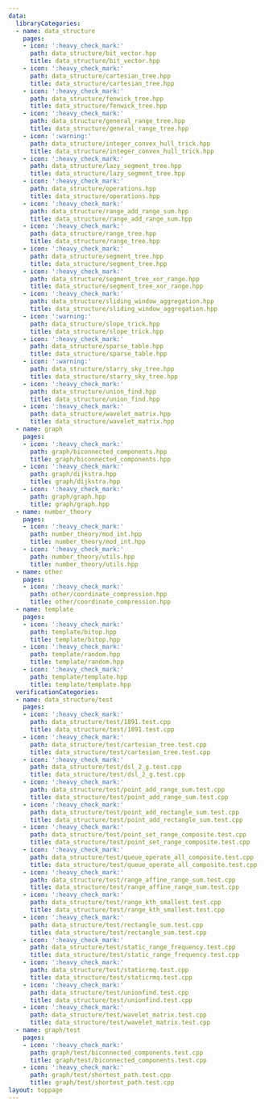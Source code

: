```yaml
---
data:
  libraryCategories:
  - name: data_structure
    pages:
    - icon: ':heavy_check_mark:'
      path: data_structure/bit_vector.hpp
      title: data_structure/bit_vector.hpp
    - icon: ':heavy_check_mark:'
      path: data_structure/cartesian_tree.hpp
      title: data_structure/cartesian_tree.hpp
    - icon: ':heavy_check_mark:'
      path: data_structure/fenwick_tree.hpp
      title: data_structure/fenwick_tree.hpp
    - icon: ':heavy_check_mark:'
      path: data_structure/general_range_tree.hpp
      title: data_structure/general_range_tree.hpp
    - icon: ':warning:'
      path: data_structure/integer_convex_hull_trick.hpp
      title: data_structure/integer_convex_hull_trick.hpp
    - icon: ':heavy_check_mark:'
      path: data_structure/lazy_segment_tree.hpp
      title: data_structure/lazy_segment_tree.hpp
    - icon: ':heavy_check_mark:'
      path: data_structure/operations.hpp
      title: data_structure/operations.hpp
    - icon: ':heavy_check_mark:'
      path: data_structure/range_add_range_sum.hpp
      title: data_structure/range_add_range_sum.hpp
    - icon: ':heavy_check_mark:'
      path: data_structure/range_tree.hpp
      title: data_structure/range_tree.hpp
    - icon: ':heavy_check_mark:'
      path: data_structure/segment_tree.hpp
      title: data_structure/segment_tree.hpp
    - icon: ':heavy_check_mark:'
      path: data_structure/segment_tree_xor_range.hpp
      title: data_structure/segment_tree_xor_range.hpp
    - icon: ':heavy_check_mark:'
      path: data_structure/sliding_window_aggregation.hpp
      title: data_structure/sliding_window_aggregation.hpp
    - icon: ':warning:'
      path: data_structure/slope_trick.hpp
      title: data_structure/slope_trick.hpp
    - icon: ':heavy_check_mark:'
      path: data_structure/sparse_table.hpp
      title: data_structure/sparse_table.hpp
    - icon: ':warning:'
      path: data_structure/starry_sky_tree.hpp
      title: data_structure/starry_sky_tree.hpp
    - icon: ':heavy_check_mark:'
      path: data_structure/union_find.hpp
      title: data_structure/union_find.hpp
    - icon: ':heavy_check_mark:'
      path: data_structure/wavelet_matrix.hpp
      title: data_structure/wavelet_matrix.hpp
  - name: graph
    pages:
    - icon: ':heavy_check_mark:'
      path: graph/biconnected_components.hpp
      title: graph/biconnected_components.hpp
    - icon: ':heavy_check_mark:'
      path: graph/dijkstra.hpp
      title: graph/dijkstra.hpp
    - icon: ':heavy_check_mark:'
      path: graph/graph.hpp
      title: graph/graph.hpp
  - name: number_theory
    pages:
    - icon: ':heavy_check_mark:'
      path: number_theory/mod_int.hpp
      title: number_theory/mod_int.hpp
    - icon: ':heavy_check_mark:'
      path: number_theory/utils.hpp
      title: number_theory/utils.hpp
  - name: other
    pages:
    - icon: ':heavy_check_mark:'
      path: other/coordinate_compression.hpp
      title: other/coordinate_compression.hpp
  - name: template
    pages:
    - icon: ':heavy_check_mark:'
      path: template/bitop.hpp
      title: template/bitop.hpp
    - icon: ':heavy_check_mark:'
      path: template/random.hpp
      title: template/random.hpp
    - icon: ':heavy_check_mark:'
      path: template/template.hpp
      title: template/template.hpp
  verificationCategories:
  - name: data_structure/test
    pages:
    - icon: ':heavy_check_mark:'
      path: data_structure/test/1891.test.cpp
      title: data_structure/test/1891.test.cpp
    - icon: ':heavy_check_mark:'
      path: data_structure/test/cartesian_tree.test.cpp
      title: data_structure/test/cartesian_tree.test.cpp
    - icon: ':heavy_check_mark:'
      path: data_structure/test/dsl_2_g.test.cpp
      title: data_structure/test/dsl_2_g.test.cpp
    - icon: ':heavy_check_mark:'
      path: data_structure/test/point_add_range_sum.test.cpp
      title: data_structure/test/point_add_range_sum.test.cpp
    - icon: ':heavy_check_mark:'
      path: data_structure/test/point_add_rectangle_sum.test.cpp
      title: data_structure/test/point_add_rectangle_sum.test.cpp
    - icon: ':heavy_check_mark:'
      path: data_structure/test/point_set_range_composite.test.cpp
      title: data_structure/test/point_set_range_composite.test.cpp
    - icon: ':heavy_check_mark:'
      path: data_structure/test/queue_operate_all_composite.test.cpp
      title: data_structure/test/queue_operate_all_composite.test.cpp
    - icon: ':heavy_check_mark:'
      path: data_structure/test/range_affine_range_sum.test.cpp
      title: data_structure/test/range_affine_range_sum.test.cpp
    - icon: ':heavy_check_mark:'
      path: data_structure/test/range_kth_smallest.test.cpp
      title: data_structure/test/range_kth_smallest.test.cpp
    - icon: ':heavy_check_mark:'
      path: data_structure/test/rectangle_sum.test.cpp
      title: data_structure/test/rectangle_sum.test.cpp
    - icon: ':heavy_check_mark:'
      path: data_structure/test/static_range_frequency.test.cpp
      title: data_structure/test/static_range_frequency.test.cpp
    - icon: ':heavy_check_mark:'
      path: data_structure/test/staticrmq.test.cpp
      title: data_structure/test/staticrmq.test.cpp
    - icon: ':heavy_check_mark:'
      path: data_structure/test/unionfind.test.cpp
      title: data_structure/test/unionfind.test.cpp
    - icon: ':heavy_check_mark:'
      path: data_structure/test/wavelet_matrix.test.cpp
      title: data_structure/test/wavelet_matrix.test.cpp
  - name: graph/test
    pages:
    - icon: ':heavy_check_mark:'
      path: graph/test/biconnected_components.test.cpp
      title: graph/test/biconnected_components.test.cpp
    - icon: ':heavy_check_mark:'
      path: graph/test/shortest_path.test.cpp
      title: graph/test/shortest_path.test.cpp
layout: toppage
---
```

